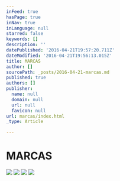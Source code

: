 ```yaml
---
inFeed: true
hasPage: true
inNav: true
inLanguage: null
starred: false
keywords: []
description: ''
datePublished: '2016-04-21T19:57:20.711Z'
dateModified: '2016-04-21T19:56:13.015Z'
title: MARCAS
author: []
sourcePath: _posts/2016-04-21-marcas.md
published: true
authors: []
publisher:
  name: null
  domain: null
  url: null
  favicon: null
url: marcas/index.html
_type: Article

---
```

# **MARCAS**
![](https://the-grid-user-content.s3-us-west-2.amazonaws.com/e4fb968a-8e02-4f8b-b323-409350354eb0.png)
![](https://the-grid-user-content.s3-us-west-2.amazonaws.com/db075c92-bdbe-44c1-8ae1-7b933e69343f.png)
![](https://the-grid-user-content.s3-us-west-2.amazonaws.com/dd1572dd-c9e4-4549-85d8-565fcb4069b5.png)
![](https://the-grid-user-content.s3-us-west-2.amazonaws.com/2d15313a-5219-4811-b411-f99a4c19afd2.png)